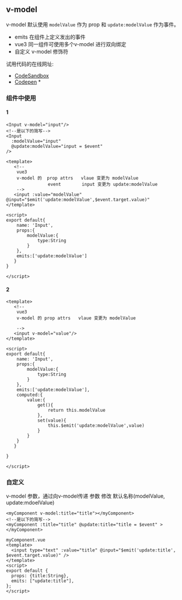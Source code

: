 ## v-model

v-model 默认使用 `modelValue` 作为  prop 和  `update:modelValue` 作为事件。

- emits   在组件上定义发出的事件
- vue3 同一组件可使用多个v-model 进行双向绑定
- 自定义 v-model 修饰符

试用代码的在线网址:

- [CodeSandbox](https://codesandbox.io/s/agitated-perlman-sj6jo?file=/src/App.vue)
- [Codepen](https://codepen.io/team/Vue/pen/GRoPPrM) *

### 组件中使用

#### 1

```vue
<Input v-model="input"/>
<!--是以下的简写-->
<Input
  :modelValue="input"
  @update:modelValue="input = $event"
/>
```

```vue
<template>
   <!--
    vue3 
    v-model 的  prop attrs   vlaue 变更为 modelValue
                event        input 变更为 update:modelValue
    -->
   <input :value="modelValue" @input="$emit('update:modelValue',$event.target.value)"
</template>

<script>
export default{
    name: 'Input',
    props:{
        modelValue:{
            type:String
        }
    },
    emits:['update:modelValue']
   }
}

</script>
```

#### 2

```vue
<template>
   <!--
    vue3 
    v-model 的 prop attrs   vlaue 变更为 modelValue

    -->
   <input v-model="value"/>
</template>

<script>
export default{
    name: 'Input',
    props:{
        modelValue:{
            type:String
        }
    },
    emits:['update:modelValue'],
    computed:{
        value:{
            get(){
                return this.modelValue
            },
            set(value){
                this.$emit('update:modelValue',value)
            }
        }
    }
   }
    
}

</script>
```

### 自定义

v-model 参数，通过向v-model传递 参数 修改 默认名称(modelValue, update:mdoelValue)

```vue
<myComponent v-model:title="title"></myComponent>
<!--是以下的简写-->
<myComponent :title="title" @update:title="title = $event" ></myComponent>
```

```vue
myComponent.vue
<template>
  <input type="text" :value="title" @input="$emit('update:title', $event.target.value)" />
</template>
<script>
export default {
  props: {title:String},
  emits: ["update:title"],
};
</script>
```

